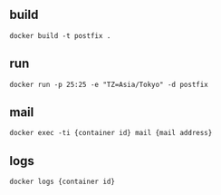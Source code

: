 ## build
```
docker build -t postfix .
```

## run
```
docker run -p 25:25 -e "TZ=Asia/Tokyo" -d postfix
```

## mail
```
docker exec -ti {container id} mail {mail address}
```

## logs
```
docker logs {container id}
```
